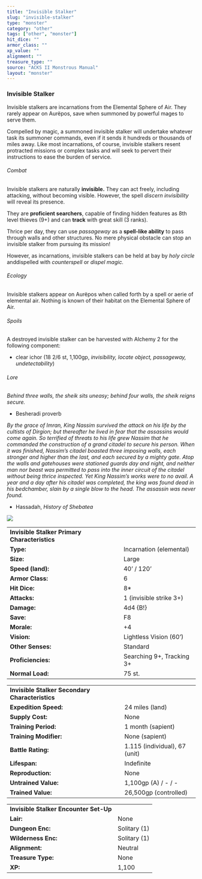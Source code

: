 ```yaml
---
title: "Invisible Stalker"
slug: "invisible-stalker"
type: "monster"
category: "other"
tags: ["other", "monster"]
hit_dice: ""
armor_class: ""
xp_value: ""
alignment: ""
treasure_type: ""
source: "ACKS II Monstrous Manual"
layout: "monster"
---
```


### Invisible Stalker

Invisible stalkers are incarnations from the Elemental Sphere of Air. They rarely appear on
Aurëpos, save when summoned by powerful mages to serve them.

Compelled by magic, a summoned invisible stalker will undertake whatever task its summoner
commands, even if it sends it hundreds or thousands of miles away. Like most incarnations, of
course, invisible stalkers resent protracted missions or complex tasks and will seek to pervert
their instructions to ease the burden of service.

###### Combat

Invisible stalkers are naturally **invisible.** They can act freely, including attacking, without
becoming visible. However, the spell *discern invisibility* will reveal its presence.

They are **proficient searchers**, capable of finding hidden features as 8th level thieves (9+) and
can **track** with great skill (3 ranks).

Thrice per day, they can use *passageway* as a **spell-like ability** to pass through walls and
other structures. No mere physical obstacle can stop an invisible stalker from pursuing its mission!

However, as incarnations, invisible stalkers can be held at bay by *holy circle* anddispelled with
*counterspell* or *dispel magic.*

###### Ecology

Invisible stalkers appear on Aurëpos when called forth by a spell or aerie of elemental air.
Nothing is known of their habitat on the Elemental Sphere of Air.

###### Spoils

A destroyed invisible stalker can be harvested with Alchemy 2 for the following component:

* clear ichor (18 2/6 st, 1,100gp, *invisibility, locate object, passageway, undetectability*)

###### Lore

*Behind three walls, the sheik sits uneasy; behind four walls, the sheik reigns secure.*

* Besheradi proverb

*By the grace of Imran, King Nassim survived the attack on his life by the cultists of Dirgion; but
thereafter he lived in fear that the assassins would come again. So terrified of threats to his life
grew Nassim that he commanded the construction of a grand citadel to secure his person. When it was
finished, Nassim’s citadel boasted three imposing walls, each stronger and higher than the last, and
each secured by a mighty gate. Atop the walls and gatehouses were stationed guards day and night,
and neither man nor beast was permitted to pass into the inner circuit of the citadel without being
thrice inspected. Yet King Nassim’s works were to no avail. A year and a day after his citadel was
completed, the king was found dead in his bedchamber, slain by a single blow to the head. The
assassin was never found.*

* Hassadah, *History of Shebatea*

![](data:image/png;base64...)

|  |  |
| --- | --- |
| **Invisible Stalker Primary Characteristics** | |
| **Type:** | Incarnation (elemental) |
| **Size:** | Large |
| **Speed (land):** | 40’ / 120’ |
| **Armor Class:** | 6 |
| **Hit Dice:** | 8\* |
| **Attacks:** | 1 (invisible strike 3+) |
| **Damage:** | 4d4 {B!} |
| **Save:** | F8 |
| **Morale:** | +4 |
| **Vision:** | Lightless Vision (60’) |
| **Other Senses:** | Standard |
| **Proficiencies:** | Searching 9+, Tracking 3+ |
| **Normal Load:** | 75 st. |

|  |  |
| --- | --- |
| **Invisible Stalker Secondary Characteristics** | |
| **Expedition Speed:** | 24 miles (land) |
| **Supply Cost:** | None |
| **Training Period:** | 1 month (sapient) |
| **Training Modifier:** | None (sapient) |
| **Battle Rating:** | 1.115 (individual), 67 (unit) |
| **Lifespan:** | Indefinite |
| **Reproduction:** | None |
| **Untrained Value:** | 1,100gp (A) / - / - |
| **Trained Value:** | 26,500gp (controlled) |

|  |  |
| --- | --- |
| **Invisible Stalker Encounter Set-Up** | |
| **Lair:** | None |
| **Dungeon Enc:** | Solitary (1) |
| **Wilderness Enc:** | Solitary (1) |
| **Alignment:** | Neutral |
| **Treasure Type:** | None |
| **XP:** | 1,100 |

